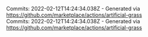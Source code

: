 Commits: 2022-02-12T14:24:34.038Z - Generated via https://github.com/marketplace/actions/artificial-grass
<br>
Commits: 2022-02-12T14:24:34.038Z - Generated via https://github.com/marketplace/actions/artificial-grass
<br>
